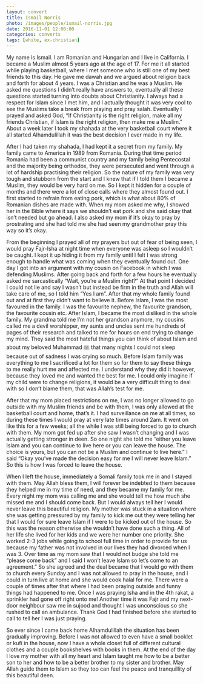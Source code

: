 ```yaml
---
layout: convert
title: Ismail Norris
photo: /images/people/ismail-norris.jpg
date: 2016-11-01 12:00:00
categories: converts
tags: [white, ex-christian]
---
```

My name is Ismail. I am Romanian and Hungarian and I live in California. I became a Muslim almost 5 years ago at the age of 17. For me it all started while playing basketball, where I met someone who is still one of my best friends to this day. He gave me dawah and we argued about religion back and forth for about 4 years. I was a Christian and he was a Muslim. He asked me questions I didn’t really have answers to, eventually all these questions started turning into doubts about Christianity. I always had a respect for Islam since I met him, and I actually thought it was very cool to see the Muslims take a break from playing and pray salah. Eventually I prayed and asked God, “If Christianity is the right religion, make all my friends Christian, if Islam is the right religion, then make me a Muslim.” About a week later I took my shahada at the very basketball court where it all started Alhamdulillah it was the best decision I ever made in my life.

After I had taken my shahada, I had kept it a secret from my family. My family came to America in 1989 from Romania. During that time period Romania had been a communist country and my family being Pentecostal and the majority being orthodox, they were persecuted and went through a lot of hardship practising their religion. So the nature of my family was very tough and stubborn from the start and I knew that if I told them I became a Muslim, they would be very hard on me. So I kept it hidden for a couple of months and there were a lot of close calls where they almost found out. I first started to refrain from eating pork, which is what about 80% of Romanian dishes are made with. When my mom asked me why, I showed her in the Bible where it says we shouldn’t eat pork and she said okay that isn’t needed but go ahead. I also asked my mom if it’s okay to pray by prostrating and she had told me she had seen my grandmother pray this way so it’s okay.

From the beginning I prayed all of my prayers but out of fear of being seen, I would pray Fajr-Isha at night time when everyone was asleep so I wouldn’t be caught. I kept it up hiding it from my family until I felt I was strong enough to handle what was coming when they eventually found out. One day I got into an argument with my cousin on Facebook in which I was defending Muslims. After going back and forth for a few hours he eventually asked me sarcastically “Wait, you’re a Muslim right?” At that point I decided I could not lie and say I wasn’t but instead be firm in the truth and Allah will take care of me, so I told him “Yes I am”. After that my whole family found out and at first they didn’t want to believe it. Before Islam, I was the most favoured in the family. I was the favourite nephew, the favourite grandson, the favourite cousin etc. After Islam, I became the most disliked in the whole family. My grandma told me I’m not her grandson anymore, my cousins called me a devil worshipper, my aunts and uncles sent me hundreds of pages of their research and talked to me for hours on end trying to change my mind. They said the most hateful things you can think of about Islam and about my beloved Muhammad ﷺ‎ that many nights I could not sleep because out of sadness I was crying so much. Before Islam family was everything to me I sacrificed a lot for them so for them to say these things to me really hurt me and affected me. I understand why they did it however, because they loved me and wanted the best for me. I could only imagine if my child were to change religions, it would be a very difficult thing to deal with so I don’t blame them, that was Allah’s test for me.

After that my mom placed restrictions on me, I was no longer allowed to go outside with my Muslim friends and be with them, I was only allowed at the basketball court and home, that’s it. I had surveillance on me at all times, so during these times I would pray at very late times around 2am. It went on like this for a few weeks; all the while I was still being forced to go to church with them. My mom got fed up after she saw I wasn’t changing and I was actually getting stronger in deen. So one night she told me “either you leave Islam and you can continue to live here or you can leave the house. The choice is yours, but you can not be a Muslim and continue to live here.” I said “Okay you’ve made the decision easy for me I will never leave Islam.” So this is how I was forced to leave the house.

When I left the house, immediately a Somali family took me in and I stayed with them. May Allah bless them, I will forever be indebted to them because they helped me in my time of need, and they became my family for me. Every night my mom was calling me and she would tell me how much she missed me and I should come back. But I would always tell her I would never leave this beautiful religion. My mother was stuck in a situation where she was getting pressured by my family to kick me out they were telling her that I would for sure leave Islam if I were to be kicked out of the house. So this was the reason otherwise she wouldn’t have done such a thing. All of her life she lived for her kids and we were her number one priority. She worked 2-3 jobs while going to school full time in order to provide for us because my father was not involved in our lives they had divorced when I was 3. Over time as my mom saw that I would not budge she told me “please come back” and I said I won’t leave Islam so let’s come to an agreement.” So she agreed and the deal became that I would go with them to church every Sunday and I was not allowed to pray in the house, and I could in turn live at home and she would cook halal for me. There were a couple of times after that where I had been praying outside and funny things had happened to me. Once I was praying Isha and in the 4th rakat, a sprinkler had gone off right onto me! Another time it was Fajr and my next-door neighbour saw me in sujood and thought I was unconscious so she rushed to call an ambulance. Thank God I had finished before she started to call to tell her I was just praying.

So ever since I came back home Alhamdulillah the situation has been gradually improving. Before I was not allowed to even have a small booklet or kufi in the house, now I have a whole closet full of different cultural clothes and a couple bookshelves with books in them. At the end of the day I love my mother with all my heart and Islam taught me how to be a better son to her and how to be a better brother to my sister and brother. May Allah guide them to Islam so they too can feel the peace and tranquillity of this beautiful deen.
